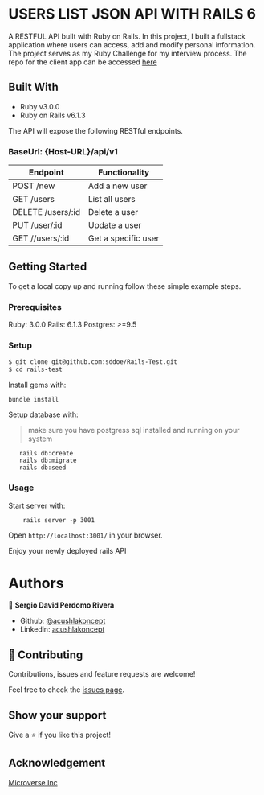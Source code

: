 # USERS LIST JSON API WITH RAILS 6

A RESTFUL API built with Ruby on Rails. In this project, I built a fullstack application where users can access, add and modify personal information.
The project serves as my Ruby Challenge for my interview process. The repo for the client app can be accessed [here](https://github.com/sddoe/Rails-Test)

## Built With

- Ruby v3.0.0
- Ruby on Rails v6.1.3

The API will expose the following RESTful endpoints.

### BaseUrl: {Host-URL}/api/v1

| Endpoint                | Functionality                |
|-------------------------|------------------------------|
| POST /new               | Add a new user               |
| GET /users              | List all users               |
| DELETE /users/:id       | Delete a user                |
| PUT /user/:id           | Update a user                |
| GET //users/:id         | Get a specific user          |

## Getting Started

To get a local copy up and running follow these simple example steps.

### Prerequisites

Ruby: 3.0.0
Rails: 6.1.3
Postgres: >=9.5

### Setup

~~~bash
$ git clone git@github.com:sddoe/Rails-Test.git
$ cd rails-test
~~~

Install gems with:

```
bundle install
```

Setup database with:

> make sure you have postgress sql installed and running on your system

```
   rails db:create
   rails db:migrate
   rails db:seed
```

### Usage

Start server with:

```
    rails server -p 3001
```

Open `http://localhost:3001/` in your browser.

Enjoy your newly deployed rails API

# Authors

👤 **Sergio David Perdomo Rivera**

- Github: [@acushlakoncept](https://github.com/sddoe)
- Linkedin: [acushlakoncept](https://www.linkedin.com/in/sergio-david-perdomo-rivera/)


## 🤝 Contributing

Contributions, issues and feature requests are welcome!

Feel free to check the [issues page](issues/).

## Show your support

Give a ⭐️ if you like this project!

## Acknowledgement
[Microverse Inc](https://www.microverse.org/)
